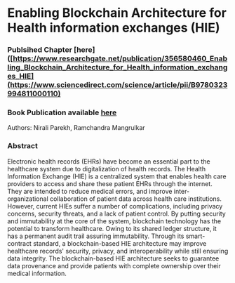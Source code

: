 #  Enabling Blockchain Architecture for Health information exchanges (HIE)

### Publsihed Chapter [here]([https://www.researchgate.net/publication/356580460_Enabling_Blockchain_Architecture_for_Health_information_exchanges_HIE](https://www.sciencedirect.com/science/article/pii/B9780323994811000110)
### Book Publication available [here](https://shop.elsevier.com/books/unleashing-the-potentials-of-blockchain-technology-for-healthcare-industries/das/978-0-323-99481-1)


Authors: Nirali Parekh, Ramchandra Mangrulkar

### Abstract
Electronic health records (EHRs) have become an essential part to the healthcare system due to digitalization of health records. The Health Information Exchange (HIE) 
is a centralized system that enables health care providers to access and share these patient EHRs through the internet. They are intended to reduce medical errors, and improve inter-organizational collaboration of patient data across health care institutions. However, current HIEs suffer a number of complications, including privacy concerns, security threats, and a lack of patient control. By putting security and immutability at the core of the system, blockchain technology has the potential to transform healthcare. Owing to its shared ledger structure, it has a permanent audit trail assuring immutability. Through its smart-contract standard, a blockchain-based HIE architecture may improve healthcare records' security, privacy, and interoperability while still ensuring data integrity. The blockchain-based HIE architecture seeks to guarantee data provenance and provide patients with complete ownership over their medical information.
